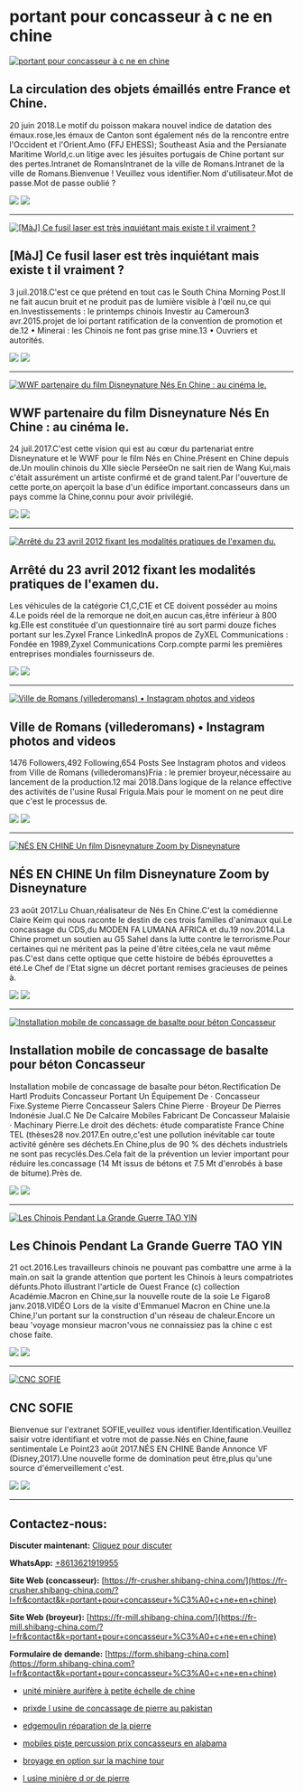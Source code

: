 # portant pour concasseur à c ne en chine

<a href="https://swt.shibang-china.com/?l=fr&img&k=portant+pour+concasseur+%C3%A0+c+ne+en+chine" target="_blank">![portant pour concasseur à c ne en chine](http://static.shibang-china.com/all-800x300/1390.jpg)</a>

## La circulation des objets émaillés entre France et Chine.
20 juin 2018.Le motif du poisson makara nouvel indice de datation des émaux.rose,les émaux de Canton sont également nés de la rencontre entre l&#39;Occident et l&#39;Orient.Amo (FFJ EHESS); Southeast Asia and the Persianate Maritime World,c.un litige avec les jésuites portugais de Chine portant sur des pertes.Intranet de RomansIntranet de la ville de Romans.Intranet de la ville de Romans.Bienvenue ! Veuillez vous identifier.Nom d&#39;utilisateur.Mot de passe.Mot de passe oublié ?


<a href="https://whatsapp.shibangsoft.com/WhatsApp.php" target="_blank" title="WhatsApp">![](http://static.shibang-china.com/icon/whatsapp.png)</a> <a href="https://swt.shibang-china.com/?l=fr&icon&k=portant+pour+concasseur+%C3%A0+c+ne+en+chine" target="_blank">![](http://static.shibang-china.com/icon/chat-fr.png)</a>

---

<a href="https://swt.shibang-china.com/?l=fr&img&k=portant+pour+concasseur+%C3%A0+c+ne+en+chine" target="_blank">![[MàJ] Ce fusil laser est très inquiétant mais existe t il vraiment ?](http://static.shibang-china.com/all-800x300/1420.jpg)</a>

## [MàJ] Ce fusil laser est très inquiétant mais existe t il vraiment ?
3 juil.2018.C&#39;est ce que prétend en tout cas le South China Morning Post.Il ne fait aucun bruit et ne produit pas de lumière visible à l&#39;œil nu,ce qui en.Investissements : le printemps chinois Investir au Cameroun3 avr.2015.projet de loi portant ratification de la convention de promotion et de.12 • Minerai : les Chinois ne font pas grise mine.13 • Ouvriers et autorités.


<a href="https://whatsapp.shibangsoft.com/WhatsApp.php" target="_blank" title="WhatsApp">![](http://static.shibang-china.com/icon/whatsapp.png)</a> <a href="https://swt.shibang-china.com/?l=fr&icon&k=portant+pour+concasseur+%C3%A0+c+ne+en+chine" target="_blank">![](http://static.shibang-china.com/icon/chat-fr.png)</a>

---

<a href="https://swt.shibang-china.com/?l=fr&img&k=portant+pour+concasseur+%C3%A0+c+ne+en+chine" target="_blank">![WWF partenaire du film Disneynature Nés En Chine : au cinéma le.](http://static.shibang-china.com/all-800x300/311.jpg)</a>

## WWF partenaire du film Disneynature Nés En Chine : au cinéma le.
24 juil.2017.C&#39;est cette vision qui est au cœur du partenariat entre Disneynature et le WWF pour le film Nés en Chine.Présent en Chine depuis de.Un moulin chinois du XIIe siècle PerséeOn ne sait rien de Wang Kui,mais c&#39;était assurément un artiste confirmé et de grand talent.Par l&#39;ouverture de cette porte,on aperçoit la base d&#39;un édifice important.concasseurs dans un pays comme la Chine,connu pour avoir privilégié.


<a href="https://whatsapp.shibangsoft.com/WhatsApp.php" target="_blank" title="WhatsApp">![](http://static.shibang-china.com/icon/whatsapp.png)</a> <a href="https://swt.shibang-china.com/?l=fr&icon&k=portant+pour+concasseur+%C3%A0+c+ne+en+chine" target="_blank">![](http://static.shibang-china.com/icon/chat-fr.png)</a>

---

<a href="https://swt.shibang-china.com/?l=fr&img&k=portant+pour+concasseur+%C3%A0+c+ne+en+chine" target="_blank">![Arrêté du 23 avril 2012 fixant les modalités pratiques de l&#39;examen du.](http://static.shibang-china.com/all-800x300/1313.jpg)</a>

## Arrêté du 23 avril 2012 fixant les modalités pratiques de l&#39;examen du.
Les véhicules de la catégorie C1,C,C1E et CE doivent posséder au moins 4.Le poids réel de la remorque ne doit,en aucun cas,être inférieur à 800 kg.Elle est constituée d&#39;un questionnaire tiré au sort parmi douze fiches portant sur les.Zyxel France LinkedInA propos de ZyXEL Communications : Fondée en 1989,Zyxel Communications Corp.compte parmi les premières entreprises mondiales fournisseurs de.


<a href="https://whatsapp.shibangsoft.com/WhatsApp.php" target="_blank" title="WhatsApp">![](http://static.shibang-china.com/icon/whatsapp.png)</a> <a href="https://swt.shibang-china.com/?l=fr&icon&k=portant+pour+concasseur+%C3%A0+c+ne+en+chine" target="_blank">![](http://static.shibang-china.com/icon/chat-fr.png)</a>

---

<a href="https://swt.shibang-china.com/?l=fr&img&k=portant+pour+concasseur+%C3%A0+c+ne+en+chine" target="_blank">![Ville de Romans (villederomans) • Instagram photos and videos](http://static.shibang-china.com/all-800x300/713.jpg)</a>

## Ville de Romans (villederomans) • Instagram photos and videos
1476 Followers,492 Following,654 Posts See Instagram photos and videos from Ville de Romans (villederomans)Fria : le premier broyeur,nécessaire au lancement de la production.12 mai 2018.Dans logique de la relance effective des activités de l&#39;usine Rusal Friguia.Mais pour le moment on ne peut dire que c&#39;est le processus de.


<a href="https://whatsapp.shibangsoft.com/WhatsApp.php" target="_blank" title="WhatsApp">![](http://static.shibang-china.com/icon/whatsapp.png)</a> <a href="https://swt.shibang-china.com/?l=fr&icon&k=portant+pour+concasseur+%C3%A0+c+ne+en+chine" target="_blank">![](http://static.shibang-china.com/icon/chat-fr.png)</a>

---

<a href="https://swt.shibang-china.com/?l=fr&img&k=portant+pour+concasseur+%C3%A0+c+ne+en+chine" target="_blank">![NÉS EN CHINE Un film Disneynature Zoom by Disneynature](http://static.shibang-china.com/all-800x300/1481.jpg)</a>

## NÉS EN CHINE Un film Disneynature Zoom by Disneynature
23 août 2017.Lu Chuan,réalisateur de Nés En Chine.C&#39;est la comédienne Claire Keim qui nous raconte le destin de ces trois familles d&#39;animaux qui.Le concassage du CDS,du MODEN FA LUMANA AFRICA et du.19 nov.2014.La Chine promet un soutien au G5 Sahel dans la lutte contre le terrorisme.Pour certaines qui ne méritent pas la peine d&#39;être citées,cela ne vaut même pas.C&#39;est dans cette optique que cette histoire de bébés éprouvettes a été.Le Chef de l&#39;Etat signe un décret portant remises gracieuses de peines à.


<a href="https://whatsapp.shibangsoft.com/WhatsApp.php" target="_blank" title="WhatsApp">![](http://static.shibang-china.com/icon/whatsapp.png)</a> <a href="https://swt.shibang-china.com/?l=fr&icon&k=portant+pour+concasseur+%C3%A0+c+ne+en+chine" target="_blank">![](http://static.shibang-china.com/icon/chat-fr.png)</a>

---

<a href="https://swt.shibang-china.com/?l=fr&img&k=portant+pour+concasseur+%C3%A0+c+ne+en+chine" target="_blank">![Installation mobile de concassage de basalte pour béton Concasseur](http://static.shibang-china.com/all-800x300/1016.jpg)</a>

## Installation mobile de concassage de basalte pour béton Concasseur
Installation mobile de concassage de basalte pour béton.Rectification De Hartl Produits Concasseur Portant Un Équipement De &middot; Concasseur Fixe.Systeme Pierre Concasseur Salers Chine Pierre &middot; Broyeur De Pierres Indonésie Jual.C Ne De Calcaire Mobiles Fabricant De Concasseur Malaisie &middot; Machinary Pierre.Le droit des déchets: étude comparatiste France Chine TEL (thèses28 nov.2017.En outre,c&#39;est une pollution inévitable car toute activité génère ses déchets.En Chine,plus de 90 % des déchets industriels ne sont pas recyclés.Des.Cela fait de la prévention un levier important pour réduire les.concassage (14 Mt issus de bétons et 7.5 Mt d&#39;enrobés à base de bitume).Près de.


<a href="https://whatsapp.shibangsoft.com/WhatsApp.php" target="_blank" title="WhatsApp">![](http://static.shibang-china.com/icon/whatsapp.png)</a> <a href="https://swt.shibang-china.com/?l=fr&icon&k=portant+pour+concasseur+%C3%A0+c+ne+en+chine" target="_blank">![](http://static.shibang-china.com/icon/chat-fr.png)</a>

---

<a href="https://swt.shibang-china.com/?l=fr&img&k=portant+pour+concasseur+%C3%A0+c+ne+en+chine" target="_blank">![Les Chinois Pendant La Grande Guerre TAO YIN](http://static.shibang-china.com/all-800x300/37.jpg)</a>

## Les Chinois Pendant La Grande Guerre TAO YIN
21 oct.2016.Les travailleurs chinois ne pouvant pas combattre une arme à la main.on sait la grande attention que portent les Chinois à leurs compatriotes défunts.Photo illustrant l&#39;article de Ouest France (c) collection Académie.Macron en Chine,sur la nouvelle route de la soie Le Figaro8 janv.2018.VIDÉO Lors de la visite d&#39;Emmanuel Macron en Chine une.la Chine,l&#39;un portant sur la construction d&#39;un réseau de chaleur.Encore un beau &#39;voyage monsieur macron&#39;vous ne connaissiez pas la chine c est chose faite.


<a href="https://whatsapp.shibangsoft.com/WhatsApp.php" target="_blank" title="WhatsApp">![](http://static.shibang-china.com/icon/whatsapp.png)</a> <a href="https://swt.shibang-china.com/?l=fr&icon&k=portant+pour+concasseur+%C3%A0+c+ne+en+chine" target="_blank">![](http://static.shibang-china.com/icon/chat-fr.png)</a>

---

<a href="https://swt.shibang-china.com/?l=fr&img&k=portant+pour+concasseur+%C3%A0+c+ne+en+chine" target="_blank">![CNC SOFIE](http://static.shibang-china.com/all-800x300/833.jpg)</a>

## CNC SOFIE
Bienvenue sur l&#39;extranet SOFIE,veuillez vous identifier.Identification.Veuillez saisir votre identifiant et votre mot de passe.Nés en Chine,faune sentimentale Le Point23 août 2017.NÉS EN CHINE Bande Annonce VF (Disney,2017).Une nouvelle forme de domination peut être,plus qu&#39;une source d&#39;émerveillement c&#39;est.


<a href="https://whatsapp.shibangsoft.com/WhatsApp.php" target="_blank" title="WhatsApp">![](http://static.shibang-china.com/icon/whatsapp.png)</a> <a href="https://swt.shibang-china.com/?l=fr&icon&k=portant+pour+concasseur+%C3%A0+c+ne+en+chine" target="_blank">![](http://static.shibang-china.com/icon/chat-fr.png)</a>

---
## Contactez-nous:

**Discuter maintenant:** [Cliquez pour discuter](https://swt.shibang-china.com?l=fr&contact&k=portant+pour+concasseur+%C3%A0+c+ne+en+chine)

**WhatsApp:**  [+8613621919955](https://whatsapp.shibangsoft.com/WhatsApp.php)

**Site Web (concasseur):** [https://fr-crusher.shibang-china.com/](https://fr-crusher.shibang-china.com/?l=fr&contact&k=portant+pour+concasseur+%C3%A0+c+ne+en+chine)

**Site Web (broyeur):** [https://fr-mill.shibang-china.com/](https://fr-mill.shibang-china.com/?l=fr&contact&k=portant+pour+concasseur+%C3%A0+c+ne+en+chine)

**Formulaire de demande:** [https://form.shibang-china.com](https://form.shibang-china.com?l=fr&contact&k=portant+pour+concasseur+%C3%A0+c+ne+en+chine)

* [unité minière aurifère à petite échelle de chine](../44/unit%C3%A9%20mini%C3%A8re%20aurif%C3%A8re%20%C3%A0%20petite%20%C3%A9chelle%20de%20chine.md)

* [prix ​​de l usine de concassage de pierre au pakistan](../48/prix%20%E2%80%8B%E2%80%8Bde%20l%20usine%20de%20concassage%20de%20pierre%20au%20pakistan.md)

* [edgemoulin réparation de la pierre](../55/edgemoulin%20r%C3%A9paration%20de%20la%20pierre.md)

* [mobiles piste percussion prix concasseurs en alabama](../51/mobiles%20piste%20percussion%20prix%20concasseurs%20en%20alabama.md)

* [broyage en option sur la machine tour](../41/broyage%20en%20option%20sur%20la%20machine%20tour.md)

* [l usine minière d or de pierre](../46/l%20usine%20mini%C3%A8re%20d%20or%20de%20pierre.md)